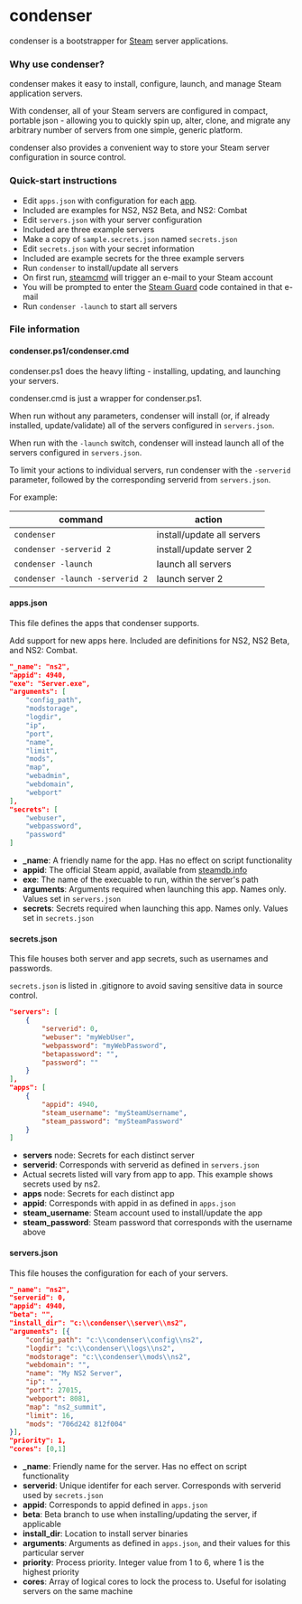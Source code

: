 # condenser #

condenser is a bootstrapper for [Steam](http://www.steampowered.com/) server applications.

### Why use condenser? ###

condenser makes it easy to install, configure, launch, and manage Steam application servers.

With condenser, all of your Steam servers are configured in compact, portable json - allowing you to quickly spin up, alter, clone, and migrate any arbitrary number of servers from one simple, generic platform.

condenser also provides a convenient way to store your Steam server configuration in source control.

### Quick-start instructions ###

* Edit `apps.json` with configuration for each [app](https://steamdb.info/apps/).
 * Included are examples for NS2, NS2 Beta, and NS2: Combat
* Edit `servers.json` with your server configuration
 * Included are three example servers
* Make a copy of `sample.secrets.json` named `secrets.json`
* Edit `secrets.json` with your secret information
 * Included are example secrets for the three example servers
* Run `condenser` to install/update all servers
 * On first run, [steamcmd](https://developer.valvesoftware.com/wiki/SteamCMD) will trigger an e-mail to your Steam account
 * You will be prompted to enter the [Steam Guard](https://support.steampowered.com/kb_article.php?ref=4020-ALZM-5519) code contained in that e-mail
* Run `condenser -launch` to start all servers

### File information ###

#### condenser.ps1/condenser.cmd ####

condenser.ps1 does the heavy lifting - installing, updating, and launching your servers.

condenser.cmd is just a wrapper for condenser.ps1.

When run without any parameters, condenser will install (or, if already installed, update/validate) all of the servers configured in `servers.json`.

When run with the `-launch` switch, condenser will instead launch all of the servers configured in `servers.json`.

To limit your actions to individual servers, run condenser with the `-serverid` parameter, followed by the corresponding serverid from `servers.json`.

For example:

| command                         | action                     |
|---------------------------------|----------------------------|
| `condenser`                     | install/update all servers |
| `condenser -serverid 2`         | install/update server 2    |
| `condenser -launch`             | launch all servers         |
| `condenser -launch -serverid 2` | launch server 2            |

#### apps.json ####

This file defines the apps that condenser supports.

Add support for new apps here. Included are definitions for NS2, NS2 Beta, and NS2: Combat.

``` json
"_name": "ns2",
"appid": 4940,
"exe": "Server.exe",
"arguments": [
	"config_path",
	"modstorage",
	"logdir",
	"ip",
	"port",
	"name",
	"limit",
	"mods",
	"map",
	"webadmin",
	"webdomain",
	"webport"
],
"secrets": [
	"webuser",
	"webpassword",
	"password"
]
```

* **_name**: A friendly name for the app. Has no effect on script functionality
* **appid**: The official Steam appid, available from [steamdb.info](https://steamdb.info/apps/)
* **exe**: The name of the execuable to run, within the server's path
* **arguments**: Arguments required when launching this app. Names only. Values set in `servers.json`
* **secrets**: Secrets required when launching this app. Names only. Values set in `secrets.json`

#### secrets.json ####

This file houses both server and app secrets, such as usernames and passwords.

`secrets.json` is listed in .gitignore to avoid saving sensitive data in source control.

``` json
"servers": [
    {
        "serverid": 0,
        "webuser": "myWebUser",
        "webpassword": "myWebPassword",
        "betapassword": "",
        "password": ""
    }
],
"apps": [
    {
        "appid": 4940,
        "steam_username": "mySteamUsername",
        "steam_password": "mySteamPassword"
    }
]
```

* **servers** node: Secrets for each distinct server
 * **serverid**: Corresponds with serverid as defined in `servers.json`
 * Actual secrets listed will vary from app to app. This example shows secrets used by ns2.
* **apps** node: Secrets for each distinct app
 * **appid**: Corresponds with appid in as defined in `apps.json`
 * **steam_username**: Steam account used to install/update the app
 * **steam_password**: Steam password that corresponds with the username above

#### servers.json ####

This file houses the configuration for each of your servers.

``` json
"_name": "ns2",
"serverid": 0,
"appid": 4940,
"beta": "",
"install_dir": "c:\\condenser\\server\\ns2",
"arguments": [{
	"config_path": "c:\\condenser\\config\\ns2",
	"logdir": "c:\\condenser\\logs\\ns2",
	"modstorage": "c:\\condenser\\mods\\ns2",
	"webdomain": "",
	"name": "My NS2 Server",
	"ip": "",
	"port": 27015,
	"webport": 8081,
	"map": "ns2_summit",
	"limit": 16,
	"mods": "706d242 812f004"
}],
"priority": 1,
"cores": [0,1]
```

* **_name**: Friendly name for the server. Has no effect on script functionality
* **serverid**: Unique identifer for each server. Corresponds with serverid used by `secrets.json`
* **appid**: Corresponds to appid defined in `apps.json`
* **beta**: Beta branch to use when installing/updating the server, if applicable
* **install_dir**: Location to install server binaries
* **arguments**: Arguments as defined in `apps.json`, and their values for this particular server
* **priority**: Process priority. Integer value from 1 to 6, where 1 is the highest priority
* **cores**: Array of logical cores to lock the process to. Useful for isolating servers on the same machine
